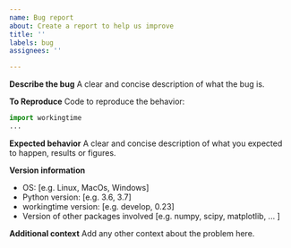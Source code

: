 ```yaml
---
name: Bug report
about: Create a report to help us improve
title: ''
labels: bug
assignees: ''

---
```


**Describe the bug**
A clear and concise description of what the bug is.

**To Reproduce**
Code to reproduce the behavior:

```python
import workingtime
...

```

**Expected behavior**
A clear and concise description of what you expected to happen, results or figures.


**Version information**
 - OS: [e.g. Linux, MacOs, Windows]
 - Python version: [e.g. 3.6, 3.7]
 - workingtime version: [e.g. develop, 0.23]
 - Version of other packages involved [e.g. numpy, scipy, matplotlib, ... ]

**Additional context**
Add any other context about the problem here.
